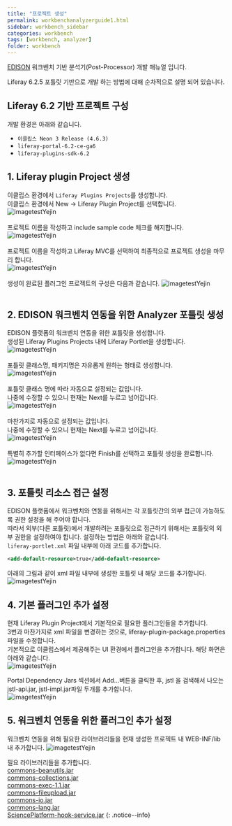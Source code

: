 ```yaml
---
title: "프로젝트 생성"
permalink: workbenchanalyzerguide1.html
sidebar: workbench_sidebar
categories: workbench
tags: [workbench, analyzer]
folder: workbench
---
```


[EDISON](https://edison.re.kr) 워크벤치 기반 분석기(Post-Processor) 개발 매뉴얼 입니다.

Liferay 6.2.5 포틀릿 기반으로 개발 하는 방법에 대해 순차적으로 설명 되어 있습니다.


## Liferay 6.2 기반 프로젝트 구성
개발 환경은 아래와 같습니다.

- `이클립스 Neon 3 Release (4.6.3)`
- `liferay-portal-6.2-ce-ga6`
- `liferay-plugins-sdk-6.2`




## 1. Liferay plugin Project  생성
이클립스 환경에서 `Liferay Plugins Projects`를 생성합니다.
<br>이클립스 환경에서 New -> Liferay Plugin Project를 선택합니다.<br>
![imagetestYejin](/images/analyzerguide/1.png "프로젝트 생성")
<br><br>프로젝트 이름을 작성하고 include sample code 체크를 해지합니다.<br>
![imagetestYejin](/images/analyzerguide/2.png "프로젝트 생성")
<br><br>프로젝트 이름을 작성하고 Liferay MVC를 선택하여 최종적으로 프로젝트 생성을 마무리 합니다.<br>
![imagetestYejin](/images/analyzerguide/3.png "프로젝트 생성")
<br><br>생성이 완료된 플러그인 프로젝트의 구성은 다음과 같습니다.
![imagetestYejin](/images/analyzerguide/4.png "프로젝트 생성")<br><br>

## 2. EDISON 워크벤치 연동을 위한 Analyzer 포틀릿 생성
EDISON 플랫폼의 워크벤치 연동을 위한 포틀릿을 생성합니다.
<br>생성된 Liferay Plugins Projects 내에 Liferay Portlet을 생성합니다.<br>
![imagetestYejin](/images/analyzerguide/5.png "포틀릿 생성")
<br><br>포틀릿 클래스명, 패키지명은 자유롭게 원하는 형태로 생성합니다.<br>
![imagetestYejin](/images/analyzerguide/6.png "포틀릿 생성")
<br><br>포틀릿 클래스 명에 따라 자동으로 설정되는 값입니다.<br> 나중에 수정할 수 있으니 현재는 Next를 누르고 넘어갑니다.<br>
![imagetestYejin](/images/analyzerguide/7.png "포틀릿 생성")
<br><br>마찬가지로 자동으로 설정되는 값입니다. <br>나중에 수정할 수 있으니 현재는 Next를 누르고 넘어갑니다.<br>
![imagetestYejin](/images/analyzerguide/8.png "포틀릿 생성")
<br><br>특별히 추가할 인터페이스가 없다면 Finish를 선택하고 포틀릿 생성을 완료합니다.
![imagetestYejin](/images/analyzerguide/9.png "포틀릿 생성")<br><br>

## 3. 포틀릿 리소스 접근 설정
EDISON 플랫폼에서 워크벤치와 연동을 위해서는 각 포틀릿간의 외부 접근이 가능하도록 권한 설정을 해 주어야 합니다. <br>
따라서 외부(다른 포틀릿)에서 개발하려는 포틀릿으로 접근하기 위해서는 포틀릿의 외부 권한을 설정하여야 합니다.
설정하는 방법은 아래와 같습니다.<br>
`liferay-portlet.xml` 파일 내부에 아래 코드를 추가합니다.

```xml
<add-default-resource>true</add-default-resource>
```
아래의 그림과 같이 xml 파일 내부에 생성한 포틀릿 내 해당 코드를 추가합니다.
![imagetestYejin](/images/analyzerguide/11.png "포틀릿 설정")<br>


## 4. 기본 플러그인 추가 설정
현재 Liferay Plugin Project에서 기본적으로 필요한 플러그인들을 추가합니다.<br>
3번과 마찬가지로 xml 파일을 변경하는 것으로, liferay-plugin-package.properties 파일을 수정합니다.<br>
기본적으로 이클립스에서 제공해주는 UI 환경에서 플러그인을 추가합니다. 해당 화면은 아래와 같습니다.<br>
![imagetestYejin](/images/analyzerguide/12.png "플러그인 설정")<br>

Portal Dependency Jars 섹션에서 Add...버튼을 클릭한 후, jstl 을 검색해서 나오는 jstl-api.jar, jstl-impl.jar파일 두개를 추가합니다.<br>
![imagetestYejin](/images/analyzerguide/13.png "플러그인 설정")<br>


## 5. 워크벤치 연동을 위한 플러그인 추가 설정
워크벤치 연동을 위해 필요한 라이브러리들을 현재 생성한 프로젝트 내 WEB-INF/lib 내 추가합니다.
![imagetestYejin](/images/analyzerguide/14.png "플러그인 설정")<br>

필요 라이브러리들을 추가합니다.<br>
[commons-beanutils.jar](/OSPLibrary/commons-beanutils.jar)<br>
[commons-collections.jar](/OSPLibrary/commons-collections.jar)<br>
[commons-exec-1.1.jar](/OSPLibrary/commons-exec-1.1.jar)<br>
[commons-fileupload.jar](/OSPLibrary/commons-fileupload.jar)<br>
[commons-io.jar](/OSPLibrary/commons-io.jar)<br>
[commons-lang.jar](/OSPLibrary/commons-lang.jar)<br>
[SciencePlatform-hook-service.jar](/OSPLibrary/SciencePlatform-hook-service.jar)
{: .notice--info}
